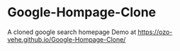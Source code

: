 # Google-Hompage-Clone
A cloned google search homepage
Demo at https://ozo-vehe.github.io/Google-Hompage-Clone/
